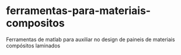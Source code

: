 # ferramentas-para-materiais-compositos
Ferramentas de matlab para auxiliar no design de paineis de materiais compósitos laminados
